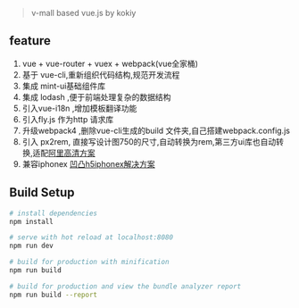 
> v-mall based vue.js by kokiy


## feature
1. vue + vue-router + vuex + webpack(vue全家桶)
2. 基于 vue-cli,重新组织代码结构,规范开发流程
3. 集成 mint-ui基础组件库
4. 集成 lodash ,便于前端处理复杂的数据结构
5. 引入vue-i18n ,增加模板翻译功能
6. 引入fly.js 作为http 请求库
7. 升级webpack4 ,删除vue-cli生成的build 文件夹,自己搭建webpack.config.js
8. 引入 px2rem, 直接写设计图750的尺寸,自动转换为rem,第三方ui库也自动转换,适配[阿里高清方案](https://www.jianshu.com/p/985d26b40199)
9. 兼容iphonex [凹凸h5iphonex解决方案](https://aotu.io/notes/2017/11/27/iphonex/index.html)


## Build Setup

``` bash
# install dependencies
npm install

# serve with hot reload at localhost:8080
npm run dev

# build for production with minification
npm run build

# build for production and view the bundle analyzer report
npm run build --report




